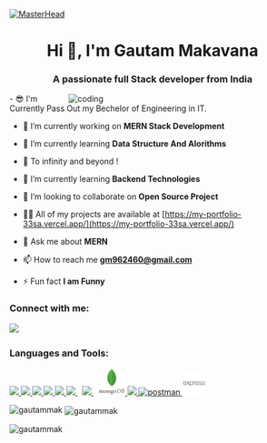 [![MasterHead](https://firebasestorage.googleapis.com/v0/b/flexi-coding.appspot.com/o/dempgi7-520f8d5f-63d4-4453-8822-dbc149ae27f8.gif?alt=media&token=91c0c7b2-93c3-4029-b011-1a8703c5730d)](https://Gautammakavana.io)

<h1 align="center">Hi 👋, I'm Gautam Makavana</h1>
<h3 align="center">A passionate full Stack developer from India</h3>

<img  align = "right"  alt = "coding" width= "400" src="https://cdn.dribbble.com/users/1162077/screenshots/3848914/programmer.gif" >
- 😎 I'm Currently Pass Out my Bechelor of Engineering in IT.

- 🔭 I’m currently working on **MERN Stack Development**

- 🌱 I’m currently learning **Data Structure And Alorithms**
  
-  🚀 To infinity and beyond !
  
- 🌱 I’m currently learning **Backend Technologies**

- 👯 I’m looking to collaborate on **Open Source Project**

- 👨‍💻 All of my projects are available at [https://my-portfolio-33sa.vercel.app/](https://my-portfolio-33sa.vercel.app/)

- 💬 Ask me about **MERN**

- 📫 How to reach me **gm962460@gmail.com**

- ⚡ Fun fact **I am Funny**



<h3 align="left">Connect with me:</h3>
<p align="left">
<a href = "https://www.linkedin.com/in/gautam-makavana-24a5881b0/"><img src="https://img.icons8.com/fluent/48/000000/linkedin.png"/></a>


</p>

<h3 align="left">Languages and Tools:</h3>
<p align="left">
    <a href="https://reactjs.org/" target="_blank"> <img src="https://img.icons8.com/color/48/000000/react-native.png"/> </a>
    <a href="https://developer.mozilla.org/en-US/docs/Web/JavaScript" target="_blank"> <img src="https://img.icons8.com/color/48/000000/javascript.png"/> </a> 
    <a href="https://www.w3.org/html/" target="_blank"> <img src="https://img.icons8.com/color/48/000000/html-5.png"/> </a> 
    <a href="https://www.w3schools.com/css/" target="_blank"> <img src="https://img.icons8.com/color/48/000000/css3.png"/> </a> 
    <a href="https://getbootstrap.com" target="_blank"> <img src="https://img.icons8.com/color/48/000000/bootstrap.png"/> </a>  
    <a style="padding-right:8px;" href="https://nodejs.org" target="_blank"> <img src="https://img.icons8.com/color/48/000000/nodejs.png"/> </a> 
    <a style="padding-right:8px;" href="https://www.mysql.com/" target="_blank"> <img src="https://img.icons8.com/fluent/50/000000/mysql-logo.png"/> </a>
    <a href="https://www.mongodb.com/" target="_blank"> <img src="https://raw.githubusercontent.com/devicons/devicon/master/icons/mongodb/mongodb-original-wordmark.svg" alt="mongodb" width="48" height="48"/> </a> 
    <a href="https://firebase.google.com/" target="_blank"> <img src="https://img.icons8.com/color/48/000000/firebase.png"/> </a> 
    <a href="https://postman.com" target="_blank"> <img src="https://www.vectorlogo.zone/logos/getpostman/getpostman-icon.svg" alt="postman" width="45" height="45"/> </a>    
    <a href="https://expressjs.com" target="_blank"> <img src="https://raw.githubusercontent.com/devicons/devicon/master/icons/express/express-original-wordmark.svg" alt="express" width="40" height="40"/> </a>



<p><img align="left" src="https://github-readme-stats.vercel.app/api/top-langs?username=gautammak&show_icons=true&locale=en&layout=compact" alt="gautammak" /></p>

<p>&nbsp;<img align="center" src="https://github-readme-stats.vercel.app/api?username=gautammak&show_icons=true&locale=en" alt="gautammak" /></p>

<p><img align="center" src="https://github-readme-streak-stats.herokuapp.com/?user=gautammak&" alt="gautammak" /></p>

